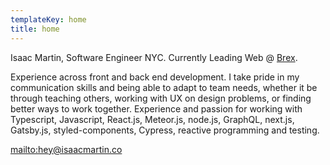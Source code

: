 ```yaml
---
templateKey: home
title: home
---
```


Isaac Martin, Software Engineer NYC.
Currently Leading Web @ [Brex](https://brex.com).

Experience across front and back end development. I take pride in my communication skills and being able to adapt to team needs, whether it be through teaching others, working with UX on design problems, or finding better ways to work together. Experience and passion for working with Typescript, Javascript, React.js, Meteor.js, node.js, GraphQL, next.js, Gatsby.js, styled-components, Cypress, reactive programming and testing.

<mailto:hey@isaacmartin.co>
